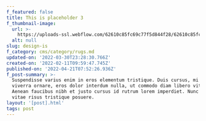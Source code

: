 ```yaml
---
f_featured: false
title: This is placeholder 3
f_thumbnail-image:
  url: >-
    https://uploads-ssl.webflow.com/62610c85fc69c77f5d844f28/62610c85fc69c775a9844f8d_00img10.jpg
  alt: null
slug: design-is
f_category: cms/category/rugs.md
updated-on: '2022-03-30T23:28:30.766Z'
created-on: '2022-02-11T09:59:47.745Z'
published-on: '2022-04-21T07:52:26.936Z'
f_post-summary: >-
  Suspendisse varius enim in eros elementum tristique. Duis cursus, mi quis
  viverra ornare, eros dolor interdum nulla, ut commodo diam libero vitae erat.
  Aenean faucibus nibh et justo cursus id rutrum lorem imperdiet. Nunc ut sem
  vitae risus tristique posuere.
layout: '[post].html'
tags: post
---
```



